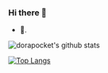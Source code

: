 ### Hi there 👋
- 🌱.
<!--
**Pokerman8/Pokerman8** is a ✨ _special_ ✨ repository because its `README.md` (this file) appears on your GitHub profile.

Here are some ideas to get you started:

- 🔭 I’m currently working on ...
- 🌱 I’m currently learning ...
- 👯 I’m looking to collaborate on ...
- 🤔 I’m looking for help with ...
- 💬 Ask me about ...
- 📫 How to reach me: ...
- 😄 Pronouns: ...
- ⚡ Fun fact: ...
-->
![dorapocket's github stats](https://github-readme-stats-mu-one-24.vercel.app/api?username=Pokerman8&show_icons=true)

[![Top Langs](https://github-readme-stats-mu-one-24.vercel.app/api/top-langs/?username=Pokerman8&hide=php&layout=compact)](https://github.com/Pokerman8)
